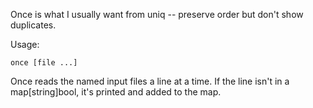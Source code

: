 Once is what I usually want from uniq -- preserve order but don't show
duplicates.

Usage:

    once [file ...]

Once reads the named input files a line at a time. If the line isn't
in a map[string]bool, it's printed and added to the map.
